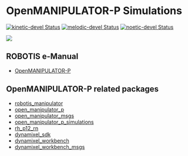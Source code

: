 # OpenMANIPULATOR-P Simulations

[![kinetic-devel Status](https://github.com/ROBOTIS-GIT/open_manipulator_p_simulations/workflows/kinetic-devel/badge.svg)](https://github.com/ROBOTIS-GIT/open_manipulator_p_simulations/tree/kinetic-devel)
[![melodic-devel Status](https://github.com/ROBOTIS-GIT/open_manipulator_p_simulations/workflows/melodic-devel/badge.svg)](https://github.com/ROBOTIS-GIT/open_manipulator_p_simulations/tree/melodic-devel)
[![noetic-devel Status](https://github.com/ROBOTIS-GIT/open_manipulator_p_simulations/workflows/noetic-devel/badge.svg)](https://github.com/ROBOTIS-GIT/open_manipulator_p_simulations/tree/noetic-devel)

![](https://emanual.robotis.com/assets/images/platform/openmanipulator_p/launch_gazebo.png)

## ROBOTIS e-Manual
- [OpenMANIPULATOR-P](https://emanual.robotis.com/docs/en/platform/openmanipulator_p/overview/)

## OpenMANIPULATOR-P related packages
- [robotis_manipulator](https://github.com/ROBOTIS-GIT/robotis_manipulator)
- [open_manipulator_p](https://github.com/ROBOTIS-GIT/open_manipulator_p)
- [open_manipulator_msgs](https://github.com/ROBOTIS-GIT/open_manipulator_msgs)
- [open_manipulator_p_simulations](https://github.com/ROBOTIS-GIT/open_manipulator_p_simulations)
- [rh_p12_rn](https://github.com/ROBOTIS-GIT/RH-P12-RN)
- [dynamixel_sdk](https://github.com/ROBOTIS-GIT/DynamixelSDK)
- [dynamixel_workbench](https://github.com/ROBOTIS-GIT/dynamixel-workbench)
- [dynamixel_workbench_msgs](https://github.com/ROBOTIS-GIT/dynamixel-workbench-msgs)